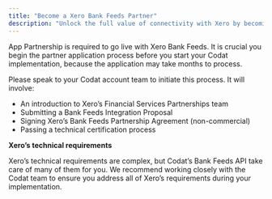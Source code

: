 ```yaml
---
title: "Become a Xero Bank Feeds Partner"
description: "Unlock the full value of connectivity with Xero by becoming a Xero Bank Feeds Partner"
---
```


App Partnership is required to go live with Xero Bank Feeds. It is crucial you begin the partner application process before you start your Codat implementation, because the application may take months to process. 

Please speak to your Codat account team to initiate this process. It will involve:

- An introduction to Xero’s Financial Services Partnerships team
- Submitting a Bank Feeds Integration Proposal
- Signing Xero’s Bank Feeds Partnership Agreement (non-commercial)
- Passing a technical certification process

**Xero’s technical requirements**

Xero’s technical requirements are complex, but Codat’s Bank Feeds API take care of many of them for you. We recommend working closely with the Codat team to ensure you address all of Xero’s requirements during your implementation.